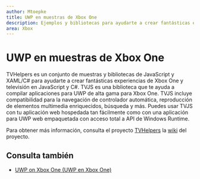 ```yaml
---
author: Mtoepke
title: UWP en muestras de Xbox One
description: Ejemplos y bibliotecas para ayudarte a crear fantásticas experiencias de Xbox One y televisión.
area: Xbox
---
```


# UWP en muestras de Xbox One

TVHelpers es un conjunto de muestras y bibliotecas de JavaScript y XAML/C# para ayudarte a crear fantásticas experiencias de Xbox One y televisión en JavaScript y C#. TVJS es una biblioteca que te ayuda a compilar aplicaciones para UWP de alta gama para Xbox One. TVJS incluye compatibilidad para la navegación de controlador automática, reproducción de elementos multimedia enriquecidos, búsqueda y más. Puedes usar TVJS con tu aplicación web hospedada tan fácilmente como con una aplicación para UWP web empaquetada con acceso total a API de Windows Runtime.
  
Para obtener más información, consulta el proyecto [TVHelpers](https://github.com/Microsoft/TVHelpers) la [wiki](https://github.com/Microsoft/TVHelpers/wiki) del proyecto.

## Consulta también

- [UWP on Xbox One (UWP en Xbox One)](index.md)


<!--HONumber=May16_HO2-->


